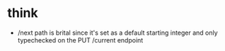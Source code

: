 # think

- /next path is brital since it's set as a default starting integer and only typechecked on the PUT /current endpoint 
